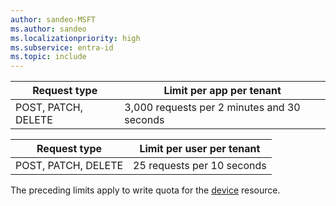 ```yaml
---
author: sandeo-MSFT
ms.author: sandeo
ms.localizationpriority: high
ms.subservice: entra-id
ms.topic: include
---
```

<!-- markdownlint-disable MD041 -->

| Request type |Limit per app per tenant |
| ------------ |------------------------ |
| POST, PATCH, DELETE | 3,000 requests per 2 minutes and 30 seconds |

| Request type |Limit per user per tenant |
| ------------ |------------------------ |
| POST, PATCH, DELETE | 25 requests per 10 seconds |

The preceding limits apply to write quota for the [device](/graph/api/resources/device) resource.
